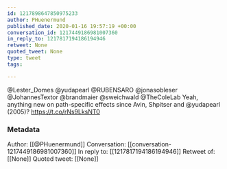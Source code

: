 ```yaml
---
id: 1217898647850975233
author: PHuenermund
published_date: 2020-01-16 19:57:19 +00:00
conversation_id: 1217449186981007360
in_reply_to: 1217817194186194946
retweet: None
quoted_tweet: None
type: tweet
tags:

---
```


@Lester_Domes @yudapearl @RUBENSARO @jonasobleser @JohannesTextor @brandmaier @sweichwald @TheColeLab Yeah, anything new on path-specific effects since Avin, Shpitser and @yudapearl (2005)? https://t.co/rNs9LksNT0

### Metadata

Author: [[@PHuenermund]]
Conversation: [[conversation-1217449186981007360]]
In reply to: [[1217817194186194946]]
Retweet of: [[None]]
Quoted tweet: [[None]]
